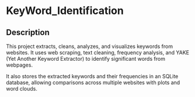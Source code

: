 # KeyWord_Identification

## Description
This project extracts, cleans, analyzes, and visualizes keywords from websites.
It uses web scraping, text cleaning, frequency analysis, and YAKE (Yet Another Keyword Extractor) to identify significant words from webpages.

It also stores the extracted keywords and their frequencies in an SQLite database, allowing comparisons across multiple websites with plots and word clouds.
